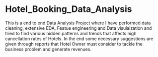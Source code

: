 # Hotel_Booking_Data_Analysis
This is a end to end Data Analysis Project where I have performed data cleaning, extensive EDA, Featue engineering and Data visulaization and tried to find various hidden patterns and trends that affects high cancellation rates of Hotels. In the end some necessary suggestions are given through reports that Hotel Owner must consider to tackle the business problem and generate revenues.
